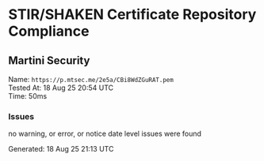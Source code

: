 # STIR/SHAKEN Certificate Repository Compliance

## Martini Security

Name: `https://p.mtsec.me/2e5a/CBi8WdZGuRAT.pem`\
Tested At: 18 Aug 25 20:54 UTC\
Time: 50ms

### Issues

no warning, or error, or notice date level issues were found

Generated: 18 Aug 25 21:13 UTC